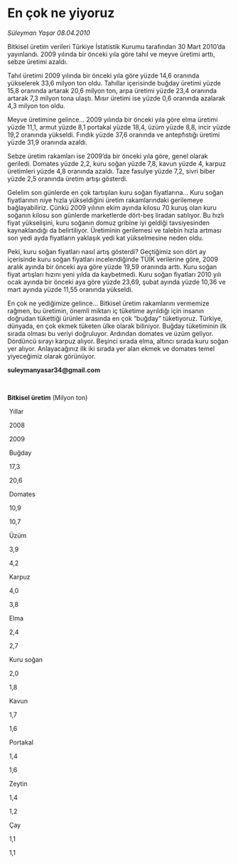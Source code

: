 # En çok ne yiyoruz

*Süleyman Yaşar 08.04.2010*

<div class="yazi"><p>Bitkisel üretim verileri Türkiye İstatistik Kurumu tarafından 30 Mart 2010’da yayınlandı. 2009 yılında bir önceki yıla göre tahıl ve meyve üretimi arttı, sebze üretimi azaldı.</p>
<p>Tahıl üretimi 2009 yılında bir önceki yıla göre yüzde 14,6 oranında yükselerek 33,6 milyon ton oldu. Tahıllar içerisinde buğday üretimi yüzde 15,8 oranında artarak 20,6 milyon ton, arpa üretimi yüzde 23,4 oranında artarak 7,3 milyon tona ulaştı. Mısır üretimi ise yüzde 0,6 oranında azalarak 4,3 milyon ton oldu.</p>
<p>Meyve üretimine gelince... 2009 yılında bir önceki yıla göre elma üretimi yüzde 11,1, armut yüzde 8,1 portakal yüzde 18,4, üzüm yüzde 8,8, incir yüzde 19,2 oranında yükseldi. Fındık yüzde 37,6 oranında ve antepfıstığı üretimi yüzde 31,9 oranında azaldı. </p>
<p>Sebze üretim rakamları ise 2009’da bir önceki yıla göre, genel olarak geriledi. Domates yüzde 2,2, kuru soğan yüzde 7,8, kavun yüzde 4, karpuz üretimleri yüzde 4,8 oranında azaldı. Taze fasulye yüzde 7,2, sivri biber yüzde 2,5 oranında üretim artışı gösterdi.</p>
<p>Gelelim son günlerde en çok tartışılan kuru soğan fiyatlarına... Kuru soğan fiyatlarının niye hızla yükseldiğini üretim rakamlarındaki gerilemeye bağlayabiliriz. Çünkü 2009 yılının ekim ayında kilosu 70 kuruş olan kuru soğanın kilosu son günlerde marketlerde dört-beş liradan satılıyor. Bu hızlı fiyat yükselişini, kuru soğanın domuz gribine iyi geldiği tavsiyesinden kaynaklandığı da belirtiliyor. Üretiminin gerilemesi ve talebin hızla artması son yedi ayda fiyatların yaklaşık yedi kat yükselmesine neden oldu. </p>
<p>Peki, kuru soğan fiyatları nasıl artış gösterdi? Geçtiğimiz son dört ay içerisinde kuru soğan fiyatları incelendiğinde TÜİK verilerine göre, 2009 aralık ayında bir önceki aya göre yüzde 19,59 oranında arttı. Kuru soğan fiyat artışları hızını yeni yılda da kaybetmedi. Kuru soğan fiyatları 2010 yılı ocak ayında bir önceki aya göre yüzde 23,69, şubat ayında yüzde 10,36 ve mart ayında yüzde 11,55 oranında yükseldi.</p>
<p>En çok ne yediğimize gelince... Bitkisel üretim rakamlarını vermemize rağmen, bu üretimin, önemli miktarı iç tüketime ayrıldığı için insanın doğrudan tükettiği ürünler arasında en çok “buğday” tüketiyoruz. Türkiye, dünyada, en çok ekmek tüketen ülke olarak biliniyor. Buğday tüketiminin ilk sırada olması bu veriyi doğruluyor. Ardından domates ve üzüm geliyor. Dördüncü sırayı karpuz alıyor. Beşinci sırada elma, altıncı sırada kuru soğan yer alıyor. Anlayacağınız ilk iki sırada yer alan ekmek ve domates temel yiyeceğimiz olarak görünüyor.</p>
<p><b>suleymanyasar34@gmail.com</b></p>
<p><b> </b></p>
<p><b>Bitkisel üretim</b> (Milyon ton)</p>
<p>
</p><p> Yıllar</p>
<p> 2008</p>
<p> 2009</p>
<p> Buğday</p>
<p> 17,3</p>
<p> 20,6</p>
<p> Domates</p>
<p> 10,9</p>
<p> 10,7</p>
<p> Üzüm</p>
<p> 3,9</p>
<p> 4,2</p>
<p> Karpuz</p>
<p> 4,0</p>
<p> 3,8</p>
<p> Elma</p>
<p> 2,4</p>
<p> 2,7</p>
<p> Kuru soğan</p>
<p> 2,0</p>
<p> 1,8</p>
<p> Kavun</p>
<p> 1,7</p>
<p> 1,6</p>
<p> Portakal</p>
<p> 1,4 </p>
<p> 1,6</p>
<p> Zeytin</p>
<p> 1,4</p>
<p> 1,2</p>
<p> Çay</p>
<p> 1,1</p>
<p> 1,1</p>
<p>                  </p>
<p>                 </p>
<p>                                                </p>
<p>                           </p>
<p>                 </p>
<p>                                                                      </p>
<p>                             </p></div>
